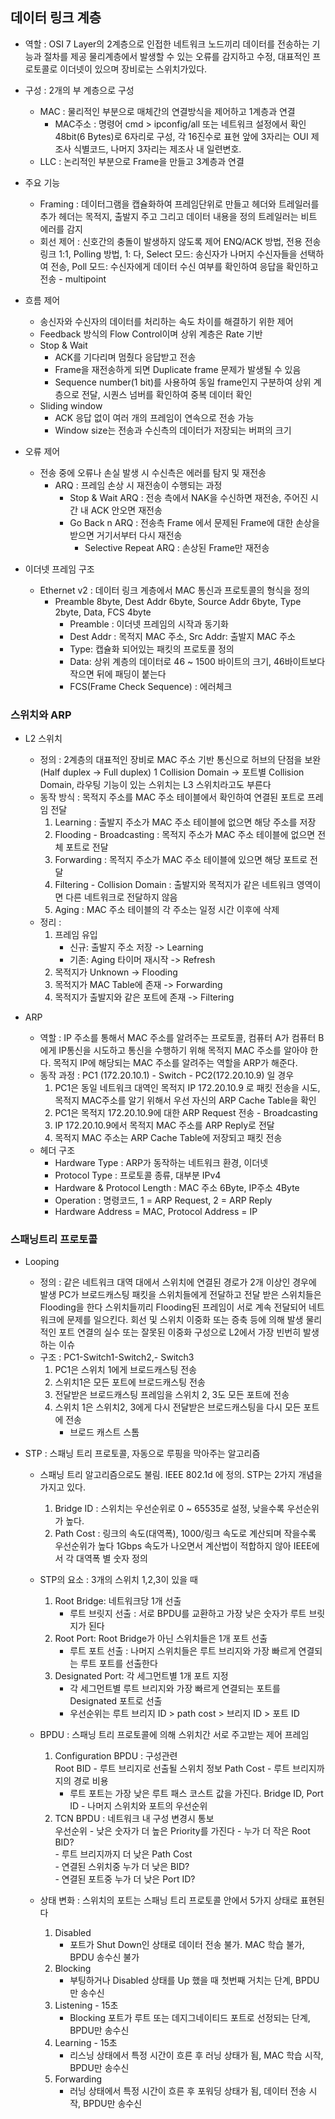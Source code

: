 ## 데이터 링크 계층

* 역할 : OSI 7 Layer의 2계층으로 인접한 네트워크 노드끼리 데이터를 전송하는 기능과 절차를 제공
물리계층에서 발생할 수 있는 오류를 감지하고 수정, 대표적인 프로토콜로 이더넷이 있으며 장비로는 스위치가있다.

* 구성 : 2개의 부 계층으로 구성
    - MAC : 물리적인 부분으로 매체간의 연결방식을 제어하고 1계층과 연결
        - MAC주소 : 명령어 cmd > ipconfig/all 또는 네트워크 설정에서 확인
        48bit(6 Bytes)로 6자리로 구성, 각 16진수로 표현
        앞에 3자리는 OUI 제조사 식별코드, 나머지 3자리는 제조사 내 일련변호.  
    - LLC : 논리적인 부분으로 Frame을 만들고 3계층과 연결
* 주요 기능
    - Framing : 데이터그램을 캡슐화하여 프레임단위로 만들고 헤더와 트레일러를 추가
    헤더는 목적지, 출발지 주고 그리고 데이터 내용을 정의
    트레일러는 비트 에러를 감지  
    - 회선 제어 : 신호간의 충돌이 발생하지 않도록 제어
    ENQ/ACK 방법, 전용 전송 링크 1:1, Polling 방법, 1: 다, Select 모드: 송신자가 나머지 수신자들을 선택하여 전송, 
    Poll 모드: 수신자에게 데이터 수신 여부를 확인하여 응답을 확인하고 전송 - multipoint  
* 흐름 제어
    - 송신자와 수신자의 데이터를 처리하는 속도 차이를 해결하기 위한 제어
    - Feedback 방식의 Flow Control이며 상위 계층은 Rate 기반
    - Stop & Wait
        - ACK를 기다리며 멈췄다 응답받고 전송
        - Frame을 재전송하게 되면 Duplicate frame 문제가 발생될 수 있음
        - Sequence number(1 bit)를 사용하여 동일 frame인지 구분하여 상위 계층으로 전달, 시퀀스 넘버를 확인하여 중복 데이터 확인
    - Sliding window
        - ACK 응답 없이 여러 개의 프레임이 연속으로 전송 가능
        - Window size는 전송과 수신측의 데이터가 저장되는 버퍼의 크기
        
* 오류 제어
    - 전송 중에 오류나 손실 발생 시 수신측은 에러를 탐지 및 재전송
        - ARQ : 프레임 손상 시 재전송이 수행되는 과정
            - Stop & Wait ARQ : 전송 측에서 NAK을 수신하면 재전송, 주어진 시간 내 ACK 안오면 재전송
            - Go Back n ARQ : 전송측 Frame 에서 문제된 Frame에 대한 손상을 받으면 거기서부터 다시 재전송
                - Selective Repeat ARQ : 손상된 Frame만 재전송

* 이더넷 프레임 구조 
    * Ethernet v2 : 데이터 링크 계층에서 MAC 통신과 프로토콜의 형식을 정의
        - Preamble 8byte, Dest Addr 6byte, Source Addr 6byte, Type 2byte, Data, FCS 4byte
            - Preamble : 이더넷 프레임의 시작과 동기화
            - Dest Addr : 목적지 MAC 주소, Src Addr: 출발지 MAC 주소
            - Type: 캡슐화 되어있는 패킷의 프로토콜 정의
            - Data: 상위 계층의 데이터로 46 ~ 1500 바이트의 크기, 46바이트보다 작으면 뒤에 패딩이 붙는다
            - FCS(Frame Check Sequence) : 에러체크


### 스위치와 ARP

* L2 스위치 
    - 정의 : 2계층의 대표적인 장비로 MAC 주소 기반 통신으로 허브의 단점을 보완(Half duplex -> Full duplex)
    1 Collision Domain -> 포트별 Collision Domain, 라우팅 기능이 있는 스위치는 L3 스위치라고도 부른다
    - 동작 방식 : 목적지 주소를 MAC 주소 테이블에서 확인하여 연결된 포트로 프레임 전달
        1. Learning : 출발지 주소가 MAC 주소 테이블에 없으면 해당 주소를 저장
        2. Flooding - Broadcasting : 목적지 주소가 MAC 주소 테이블에 없으면 전체 포트로 전달
        3. Forwarding : 목적지 주소가 MAC 주소 테이블에 있으면 해당 포트로 전달
        4. Filtering - Collision Domain : 출발지와 목적지가 같은 네트워크 영역이면 다른 네트워크로 전달하지 않음
        5. Aging : MAC 주소 테이블의 각 주소는 일정 시간 이후에 삭제
    - 정리 : 
        1. 프레임 유입
            - 신규: 출발지 주소 저장 -> Learning
            - 기존: Aging 타이머 재시작 -> Refresh
        2. 목적지가 Unknown -> Flooding
        3. 목적지가 MAC Table에 존재 -> Forwarding
        4. 목적지가 출발지와 같은 포트에 존재 -> Filtering
    
* ARP
    - 역할 : IP 주소를 통해서 MAC 주소를 알려주는 프로토콜, 컴퓨터 A가 컴퓨터 B에게 IP통신을 시도하고 통신을 수행하기 위해
    목적지 MAC 주소를 알아야 한다. 목적지 IP에 해당되는 MAC 주소를 알려주는 역할을 ARP가 해준다.
    - 동작 과정 : PC1 (172.20.10.1) - Switch - PC2(172.20.10.9) 일 경우
        1. PC1은 동일 네트워크 대역인 목적지 IP 172.20.10.9 로 패킷 전송을 시도, 목적지 MAC주소를 알기 위해서
        우선 자신의 ARP Cache Table을 확인
        2. PC1은 목적지 172.20.10.9에 대한 ARP Request 전송 - Broadcasting
        3. IP 172.20.10.9에서 목적지 MAC 주소를 ARP Reply로 전달
        4. 목적지 MAC 주소는 ARP Cache Table에 저장되고 패킷 전송
    - 헤더 구조 
        - Hardware Type : ARP가 동작하는 네트워크 환경, 이더넷
        - Protocol Type : 프로토콜 종류, 대부분 IPv4
        - Hardware & Protocol Length : MAC 주소 6Byte, IP주소 4Byte
        - Operation : 명령코드, 1 = ARP Request, 2 = ARP Reply
        - Hardware Address = MAC, Protocol Address = IP
    
### 스패닝트리 프로토콜

* Looping
    - 정의 : 같은 네트워크 대역 대에서 스위치에 연결된 경로가 2개 이상인 경우에 발생
    PC가 브로드캐스팅 패킷을 스위치들에게 전달하고 전달 받은 스위치들은 Flooding을 한다
    스위치들끼리 Flooding된 프레임이 서로 계속 전달되어 네트워크에 문제를 일으킨다.
    회선 및 스위치 이중화 또는 증축 등에 의해 발생
    물리적인 포트 연결의 실수 또는 잘못된 이중화 구성으로 L2에서 가장 빈번히 발생하는 이슈
    - 구조 : PC1-Switch1-Switch2,- Switch3
        1. PC1은 스위치 1에게 브로드캐스팅 전송
        2. 스위치1은 모든 포트에 브로드캐스팅 전송
        3. 전달받은 브로드캐스팅 프레임을 스위치 2, 3도 모든 포트에 전송
        4. 스위치 1은 스위치2, 3에게 다시 전달받은 브로드캐스팅을 다시 모든 포트에 전송
            - 브로드 캐스트 스톰

* STP : 스패닝 트리 프로토콜, 자동으로 루핑을 막아주는 알고리즘
    - 스패닝 트리 알고리즘으로도 불림. IEEE 802.1d 에 정의. STP는 2가지 개념을 가지고 있다.
        1. Bridge ID : 스위치는 우선순위로 0 ~ 65535로 설정, 낮을수록 우선순위가 높다.
        2. Path Cost : 링크의 속도(대역폭), 1000/링크 속도로 계산되며 작을수록 우선순위가 높다
        1Gbps 속도가 나오면서 계산법이 적합하지 않아 IEEE에서 각 대역폭 별 숫자 정의
    
    - STP의 요소 : 3개의 스위치 1,2,3이 있을 때
        1. Root Bridge: 네트워크당 1개 선출
            - 루트 브릿지 선출 : 서로 BPDU를 교환하고 가장 낮은 숫자가 루트 브릿지가 된다
        2. Root Port: Root Bridge가 아닌 스위치들은 1개 포트 선출
            - 루트 포트 선출 : 나머지 스위치들은 루트 브리지와 가장 빠르게 연결되는 루트 포트를 선출한다
        3. Designated Port: 각 세그먼트별 1개 포트 지정
            - 각 세그먼트별 루트 브리지와 가장 빠르게 연결되는 포트를 Designated 포트로 선출
            - 우선순위는 루트 브리지 ID > path cost > 브리지 ID > 포트 ID
    - BPDU : 스패닝 트리 프로토콜에 의해 스위치간 서로 주고받는 제어 프레임
        1. Configuration BPDU : 구성관련   
           Root BID - 루트 브리지로 선출될 스위치 정보
           Path Cost - 루트 브리지까지의 경로 비용
              - 루트 포트는 가장 낮은 루트 패스 코스트 값을 가진다.
           Bridge ID, Port ID - 나머지 스위치와 포트의 우선순위   
        2. TCN BPDU : 네트워크 내 구성 변경시 통보   
            우선순위 - 낮은 숫자가 더 높은 Priority를 가진다
                - 누가 더 작은 Root BID?   
                - 루트 브리지까지 더 낮은 Path Cost   
                - 연결된 스위치중 누가 더 낮은 BID?   
                - 연결된 포트중 누가 더 낮은 Port ID?   
           
    - 상태 변화 : 스위치의 포트는 스패닝 트리 프로토콜 안에서 5가지 상태로 표현된다
        1. Disabled
            - 포트가 Shut Down인 상태로 데이터 전송 불가. MAC 학습 불가, BPDU 송수신 불가
        2. Blocking
            - 부팅하거나 Disabled 상태를 Up 했을 때 첫번째 거치는 단계, BPDU만 송수신
        3. Listening - 15초
            - Blocking 포트가 루트 또는 데지그네이티드 포트로 선정되는 단계, BPDU만 송수신
        4. Learning - 15초
            - 리스닝 상태에서 특정 시간이 흐른 후 러닝 상태가 됨, MAC 학습 시작, BPDU만 송수신
        5. Forwarding
            - 러닝 상태에서 특정 시간이 흐른 후 포워딩 상태가 됨, 데이터 전송 시작, BPDU만 송수신
    
